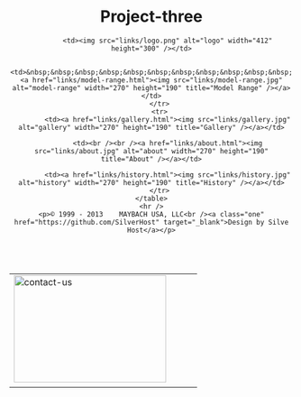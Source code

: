 Project-three
=============
<!DOCTYPE HTML>
<html>
<head>
  <meta charset="UTF-8" />
	<title>Maybach Home</title>
	<style type="text/css">
		body {
			background-image:url('links/background.jpg');
			background-position: top center;
			text-align: center;
		}
		table {
			margin-left: auto; 
	    	margin-right: auto;
	    	margin-top: 70px;  
		}
		p {
			font-size: 12px;
			color: #E6E6E6;
			margin-bottom: 25px;
		}
		a.one:visited {
			color: #E6E6E6;
		}
	</style>
</head>
<body>
	<table>
		<tr>
  		    <td><a href="links/contact-us.html"><img src="links/contact-us.jpg" alt="contact-us" width="270" height="190" title="Contact us" /></a>&nbsp;&nbsp;&nbsp;&nbsp;&nbsp;&nbsp;&nbsp;&nbsp;&nbsp;&nbsp;&nbsp;</td>

  		    <td><img src="links/logo.png" alt="logo" width="412" height="300" /></td>

  		    <td>&nbsp;&nbsp;&nbsp;&nbsp;&nbsp;&nbsp;&nbsp;&nbsp;&nbsp;&nbsp;&nbsp;<a href="links/model-range.html"><img src="links/model-range.jpg" alt="model-range" width="270" height="190" title="Model Range" /></a></td>
		</tr>
		<tr>
		    <td><a href="links/gallery.html"><img src="links/gallery.jpg" alt="gallery" width="270" height="190" title="Gallery" /></a></td>

	 	    <td><br /><br /><a href="links/about.html"><img src="links/about.jpg" alt="about" width="270" height="190" title="About" /></a></td>

	 	    <td><a href="links/history.html"><img src="links/history.jpg" alt="history" width="270" height="190" title="History" /></a></td>
		</tr>
	</table>
	<hr />
	<p>© 1999 - 2013    MAYBACH USA, LLC<br /><a class="one" href="https://github.com/SilverHost" target="_blank">Design by Silve Host</a></p>
</body>
</html>
